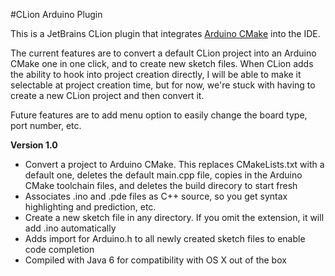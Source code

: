 #CLion Arduino Plugin

This is a JetBrains CLion plugin that integrates [Arduino CMake](https://github.com/queezythegreat/arduino-cmake) into the IDE.

The current features are to convert a default CLion project into an Arduino CMake one in one click, and to create new sketch files. When CLion adds the ability to hook into project creation directly, I will be able to make it selectable at project creation time, but for now, we're stuck with having to create a new CLion project and then convert it.

Future features are to add menu option to easily change the board type, port number, etc.

**Version 1.0**

*   Convert a project to Arduino CMake. This replaces CMakeLists.txt with a default one, deletes the default main.cpp file, copies in the Arduino CMake toolchain files, and deletes the build direcory to start fresh
*   Associates .ino and .pde files as C++ source, so you get syntax highlighting and prediction, etc.
*   Create a new sketch file in any directory. If you omit the extension, it will add .ino automatically
*   Adds import for Arduino.h to all newly created sketch files to enable code completion
*   Compiled with Java 6 for compatibility with OS X out of the box